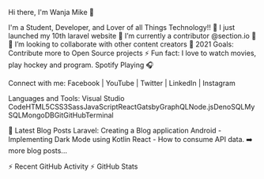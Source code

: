 Hi there, I'm Wanja Mike 👋

I'm a Student, Developer, and Lover of all Things Technology!!
🔭 I just launched my 10th laravel website
🌱 I’m currently a contributor @section.io 🤣
👯 I’m looking to collaborate with other content creators
🥅 2021 Goals: Contribute more to Open Source projects
⚡ Fun fact: I love to watch movies, play hockey and program.
Spotify Playing 🎧

Connect with me:
Facebook | YouTube | Twitter | LinkedIn | Instagram

Languages and Tools:
Visual Studio CodeHTML5CSS3SassJavaScriptReactGatsbyGraphQLNode.jsDenoSQLMySQLMongoDBGitGitHubTerminal

📕 Latest Blog Posts
Laravel: Creating a Blog application
Android - Implementing Dark Mode using Kotlin
React   - How to consume API data.
➡️ more blog posts...

⚡ Recent GitHub Activity
⚡ GitHub Stats